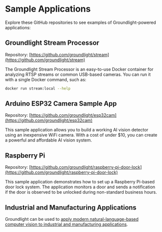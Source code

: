 # Sample Applications

Explore these GitHub repositories to see examples of Groundlight-powered applications:

## Groundlight Stream Processor

Repository: [https://github.com/groundlight/stream](https://github.com/groundlight/stream)

The Groundlight Stream Processor is an easy-to-use Docker container for analyzing RTSP streams or common USB-based cameras. You can run it with a single Docker command, such as:

```bash
docker run stream:local --help
```

## Arduino ESP32 Camera Sample App

Repository: [https://github.com/groundlight/esp32cam](https://github.com/groundlight/esp32cam)

This sample application allows you to build a working AI vision detector using an inexpensive WiFi camera. With a cost of under $10, you can create a powerful and affordable AI vision system.

## Raspberry Pi

Repository: [https://github.com/groundlight/raspberry-pi-door-lock](https://github.com/groundlight/raspberry-pi-door-lock)

This sample application demonstrates how to set up a Raspberry Pi-based door lock system. The application monitors a door and sends a notification if the door is observed to be unlocked during non-standard business hours.

## Industrial and Manufacturing Applications

Groundlight can be used to [apply modern natural-language-based computer vision to industrial and manufacturing applications](/docs/building-applications/industrial).
